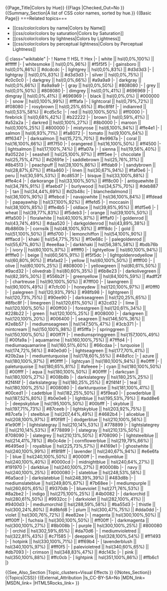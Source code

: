 {{Page_Title|Colors by Hue}}
{{Flags
|Checked_Out=No
}}
{{Summary_Section|A list of CSS color names, sorted by hue.}}
{{Basic Page}}
===Related topics===
* [[css/color/colors by name|Colors by Name]]
* [[css/color/colors by saturation|Colors by Saturation]]
* [[css/color/colors by lightness|Colors by Lightness]]
* [[css/color/colors by perceptual lightness|Colors by Perceptual Lightness]]

{| class="wikitable"
|-
! Name !! HSL !! Hex
|-
| white || hsl(0,0%,100%) || #ffffff
|-
| whitesmoke || hsl(0,0%,96%) || #f5f5f5
|-
| gainsboro || hsl(0,0%,86%) || #dcdcdc
|-
| lightgrey || hsl(0,0%,83%) || #d3d3d3
|-
| lightgray || hsl(0,0%,83%) || #d3d3d3
|-
| silver || hsl(0,0%,75%) || #c0c0c0
|-
| darkgrey || hsl(0,0%,66%) || #a9a9a9
|-
| darkgray || hsl(0,0%,66%) || #a9a9a9
|-
| gray || hsl(0,0%,50%) || #808080
|-
| grey || hsl(0,0%,50%) || #808080
|-
| dimgrey || hsl(0,0%,41%) || #696969
|-
| dimgray || hsl(0,0%,41%) || #696969
|-
| black || hsl(0,0%,0%) || #000000
|-
| snow || hsl(0,100%,99%) || #fffafa
|-
| lightcoral || hsl(0,79%,72%) || #f08080
|-
| rosybrown || hsl(0,25%,65%) || #bc8f8f
|-
| indianred || hsl(0,53%,58%) || #cd5c5c
|-
| red || hsl(0,100%,50%) || #ff0000
|-
| firebrick || hsl(0,68%,42%) || #b22222
|-
| brown || hsl(0,59%,41%) || #a52a2a
|-
| darkred || hsl(0,100%,27%) || #8b0000
|-
| maroon || hsl(0,100%,25%) || #800000
|-
| mistyrose || hsl(6,100%,94%) || #ffe4e1
|-
| salmon || hsl(6,93%,71%) || #fa8072
|-
| tomato || hsl(9,100%,64%) || #ff6347
|-
| darksalmon || hsl(15,72%,70%) || #e9967a
|-
| coral || hsl(16,100%,66%) || #ff7f50
|-
| orangered || hsl(16,100%,50%) || #ff4500
|-
| lightsalmon || hsl(17,100%,74%) || #ffa07a
|-
| sienna || hsl(19,56%,40%) || #a0522d
|-
| seashell || hsl(25,100%,97%) || #fff5ee
|-
| chocolate || hsl(25,75%,47%) || #d2691e
|-
| saddlebrown || hsl(25,76%,31%) || #8b4513
|-
| peachpuff || hsl(28,100%,86%) || #ffdab9
|-
| sandybrown || hsl(28,87%,67%) || #f4a460
|-
| linen || hsl(30,67%,94%) || #faf0e6
|-
| peru || hsl(30,59%,53%) || #cd853f
|-
| bisque || hsl(33,100%,88%) || #ffe4c4
|-
| darkorange || hsl(33,100%,50%) || #ff8c00
|-
| antiquewhite || hsl(34,78%,91%) || #faebd7
|-
| burlywood || hsl(34,57%,70%) || #deb887
|-
| tan || hsl(34,44%,69%) || #d2b48c
|-
| blanchedalmond || hsl(36,100%,90%) || #ffebcd
|-
| navajowhite || hsl(36,100%,84%) || #ffdead
|-
| papayawhip || hsl(37,100%,92%) || #ffefd5
|-
| moccasin || hsl(38,100%,85%) || #ffe4b5
|-
| oldlace || hsl(39,85%,95%) || #fdf5e6
|-
| wheat || hsl(39,77%,83%) || #f5deb3
|-
| orange || hsl(39,100%,50%) || #ffa500
|-
| floralwhite || hsl(40,100%,97%) || #fffaf0
|-
| goldenrod || hsl(43,74%,49%) || #daa520
|-
| darkgoldenrod || hsl(43,89%,38%) || #b8860b
|-
| cornsilk || hsl(48,100%,93%) || #fff8dc
|-
| gold || hsl(51,100%,50%) || #ffd700
|-
| lemonchiffon || hsl(54,100%,90%) || #fffacd
|-
| khaki || hsl(54,77%,75%) || #f0e68c
|-
| palegoldenrod || hsl(55,67%,80%) || #eee8aa
|-
| darkkhaki || hsl(56,38%,58%) || #bdb76b
|-
| ivory || hsl(60,100%,97%) || #fffff0
|-
| lightyellow || hsl(60,100%,94%) || #ffffe0
|-
| beige || hsl(60,56%,91%) || #f5f5dc
|-
| lightgoldenrodyellow || hsl(60,80%,90%) || #fafad2
|-
| yellow || hsl(60,100%,50%) || #ffff00
|-
| olive || hsl(60,100%,25%) || #808000
|-
| yellowgreen || hsl(80,61%,50%) || #9acd32
|-
| olivedrab || hsl(80,60%,35%) || #6b8e23
|-
| darkolivegreen || hsl(82,39%,30%) || #556b2f
|-
| greenyellow || hsl(84,100%,59%) || #adff2f
|-
| chartreuse || hsl(90,100%,50%) || #7fff00
|-
| lawngreen || hsl(90,100%,49%) || #7cfc00
|-
| honeydew || hsl(120,100%,97%) || #f0fff0
|-
| palegreen || hsl(120,93%,79%) || #98fb98
|-
| lightgreen || hsl(120,73%,75%) || #90ee90
|-
| darkseagreen || hsl(120,25%,65%) || #8fbc8f
|-
| limegreen || hsl(120,61%,50%) || #32cd32
|-
| lime || hsl(120,100%,50%) || #00ff00
|-
| forestgreen || hsl(120,61%,34%) || #228b22
|-
| green || hsl(120,100%,25%) || #008000
|-
| darkgreen || hsl(120,100%,20%) || #006400
|-
| seagreen || hsl(146,50%,36%) || #2e8b57
|-
| mediumseagreen || hsl(147,50%,47%) || #3cb371
|-
| mintcream || hsl(150,100%,98%) || #f5fffa
|-
| springgreen || hsl(150,100%,50%) || #00ff7f
|-
| mediumspringgreen || hsl(157,100%,49%) || #00fa9a
|-
| aquamarine || hsl(160,100%,75%) || #7fffd4
|-
| mediumaquamarine || hsl(160,51%,60%) || #66cdaa
|-
| turquoise || hsl(174,72%,56%) || #40e0d0
|-
| lightseagreen || hsl(177,70%,41%) || #20b2aa
|-
| mediumturquoise || hsl(178,60%,55%) || #48d1cc
|-
| azure || hsl(180,100%,97%) || #f0ffff
|-
| lightcyan || hsl(180,100%,94%) || #e0ffff
|-
| paleturquoise || hsl(180,65%,81%) || #afeeee
|-
| cyan || hsl(180,100%,50%) || #00ffff
|-
| aqua || hsl(180,100%,50%) || #00ffff
|-
| darkcyan || hsl(180,100%,27%) || #008b8b
|-
| darkslategrey || hsl(180,25%,25%) || #2f4f4f
|-
| darkslategray || hsl(180,25%,25%) || #2f4f4f
|-
| teal || hsl(180,100%,25%) || #008080
|-
| darkturquoise || hsl(181,100%,41%) || #00ced1
|-
| cadetblue || hsl(182,25%,50%) || #5f9ea0
|-
| powderblue || hsl(187,52%,80%) || #b0e0e6
|-
| lightblue || hsl(195,53%,79%) || #add8e6
|-
| deepskyblue || hsl(195,100%,50%) || #00bfff
|-
| skyblue || hsl(197,71%,73%) || #87ceeb
|-
| lightskyblue || hsl(203,92%,75%) || #87cefa
|-
| steelblue || hsl(207,44%,49%) || #4682b4
|-
| aliceblue || hsl(208,100%,97%) || #f0f8ff
|-
| dodgerblue || hsl(210,100%,56%) || #1e90ff
|-
| lightslategray || hsl(210,14%,53%) || #778899
|-
| lightslategrey || hsl(210,14%,53%) || #778899
|-
| slategray || hsl(210,13%,50%) || #708090
|-
| slategrey || hsl(210,13%,50%) || #708090
|-
| lightsteelblue || hsl(214,41%,78%) || #b0c4de
|-
| cornflowerblue || hsl(219,79%,66%) || #6495ed
|-
| royalblue || hsl(225,73%,57%) || #4169e1
|-
| ghostwhite || hsl(240,100%,99%) || #f8f8ff
|-
| lavender || hsl(240,67%,94%) || #e6e6fa
|-
| blue || hsl(240,100%,50%) || #0000ff
|-
| mediumblue || hsl(240,100%,40%) || #0000cd
|-
| midnightblue || hsl(240,64%,27%) || #191970
|-
| darkblue || hsl(240,100%,27%) || #00008b
|-
| navy || hsl(240,100%,25%) || #000080
|-
| slateblue || hsl(248,53%,58%) || #6a5acd
|-
| darkslateblue || hsl(248,39%,39%) || #483d8b
|-
| mediumslateblue || hsl(249,80%,67%) || #7b68ee
|-
| mediumpurple || hsl(260,60%,65%) || #9370db
|-
| blueviolet || hsl(271,76%,53%) || #8a2be2
|-
| indigo || hsl(275,100%,25%) || #4b0082
|-
| darkorchid || hsl(280,61%,50%) || #9932cc
|-
| darkviolet || hsl(282,100%,41%) || #9400d3
|-
| mediumorchid || hsl(288,59%,58%) || #ba55d3
|-
| thistle || hsl(300,24%,80%) || #d8bfd8
|-
| plum || hsl(300,47%,75%) || #dda0dd
|-
| violet || hsl(300,76%,72%) || #ee82ee
|-
| magenta || hsl(300,100%,50%) || #ff00ff
|-
| fuchsia || hsl(300,100%,50%) || #ff00ff
|-
| darkmagenta || hsl(300,100%,27%) || #8b008b
|-
| purple || hsl(300,100%,25%) || #800080
|-
| orchid || hsl(302,59%,65%) || #da70d6
|-
| mediumvioletred || hsl(322,81%,43%) || #c71585
|-
| deeppink || hsl(328,100%,54%) || #ff1493
|-
| hotpink || hsl(330,100%,71%) || #ff69b4
|-
| lavenderblush || hsl(340,100%,97%) || #fff0f5
|-
| palevioletred || hsl(340,60%,65%) || #db7093
|-
| crimson || hsl(348,83%,47%) || #dc143c
|-
| pink || hsl(350,100%,88%) || #ffc0cb
|-
| lightpink || hsl(351,100%,86%) || #ffb6c1
|}



{{See_Also_Section
|Topic_clusters=Visual Effects
}}
{{Notes_Section}}
{{Topics|CSS}}
{{External_Attribution
|Is_CC-BY-SA=No
|MDN_link=
|MSDN_link=
|HTML5Rocks_link=
}}